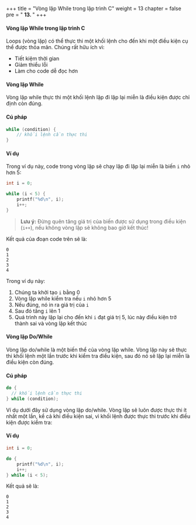 +++
title = "Vòng lặp While trong lập trình C" 
weight = 13
chapter = false
pre = " <b> 13. </b> "
+++

#### Vòng lặp While trong lập trình C

Loops (vòng lặp) có thể thực thi một khối lệnh cho đến khi một điều kiện cụ thể được thỏa mãn. Chúng rất hữu ích vì:
- Tiết kiệm thời gian
- Giảm thiểu lỗi
- Làm cho code dễ đọc hơn

#### Vòng lặp While

Vòng lặp while thực thi một khối lệnh lặp đi lặp lại miễn là điều kiện được chỉ định còn đúng.

#### Cú pháp
```c
while (condition) {
    // khối lệnh cần thực thi
}
```

#### Ví dụ
Trong ví dụ này, code trong vòng lặp sẽ chạy lặp đi lặp lại miễn là biến `i` nhỏ hơn 5:

```c
int i = 0;

while (i < 5) {
    printf("%d\n", i);
    i++;
}
```

> **Lưu ý:** Đừng quên tăng giá trị của biến được sử dụng trong điều kiện (`i++`), nếu không vòng lặp sẽ không bao giờ kết thúc!

Kết quả của đoạn code trên sẽ là:
```
0
1
2
3 
4
```

Trong ví dụ này:
1. Chúng ta khởi tạo `i` bằng 0
2. Vòng lặp while kiểm tra nếu `i` nhỏ hơn 5
3. Nếu đúng, nó in ra giá trị của `i`
4. Sau đó tăng `i` lên 1
5. Quá trình này lặp lại cho đến khi `i` đạt giá trị 5, lúc này điều kiện trở thành sai và vòng lặp kết thúc

#### Vòng lặp Do/While

Vòng lặp do/while là một biến thể của vòng lặp while. Vòng lặp này sẽ thực thi khối lệnh một lần trước khi kiểm tra điều kiện, sau đó nó sẽ lặp lại miễn là điều kiện còn đúng.

#### Cú pháp

```c
do {
  // khối lệnh cần thực thi
} while (condition);
```

Ví dụ dưới đây sử dụng vòng lặp do/while. Vòng lặp sẽ luôn được thực thi ít nhất một lần, kể cả khi điều kiện sai, vì khối lệnh được thực thi trước khi điều kiện được kiểm tra:

#### Ví dụ

```c
int i = 0;

do {
    printf("%d\n", i);
    i++;
} while (i < 5);
```

Kết quả sẽ là:
```
0
1
2
3
4
```

